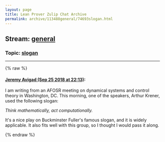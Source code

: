 ```yaml
---
layout: page
title: Lean Prover Zulip Chat Archive 
permalink: archive/113488general/74693slogan.html
---
```


## Stream: [general](index.html)
### Topic: [slogan](74693slogan.html)

---


{% raw %}
#### [ Jeremy Avigad (Sep 25 2018 at 22:13)](https://leanprover.zulipchat.com/#narrow/stream/113488-general/topic/slogan/near/134625070):
I am writing from an AFOSR meeting on dynamical systems and control theory in Washington, DC. This morning, one of the speakers, Arthur Krener, used the following slogan:

*Think mathematically, act computationally.*

It's a nice play on Buckminster Fuller's famous slogan, and it is widely applicable. It also fits well with this group, so I thought I would pass it along.


{% endraw %}
